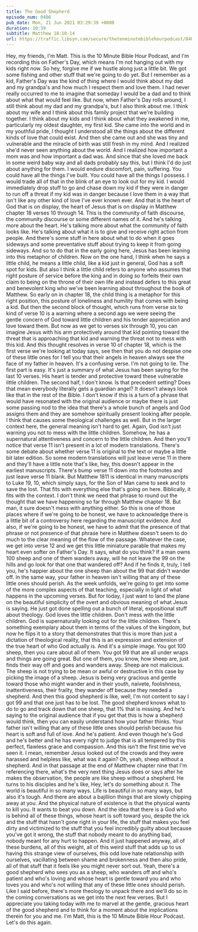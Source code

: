 ```yaml
---
title: The Good Shepherd
episode_num: 0406
pub_date: Mon, 21 Jun 2021 03:29:39 +0000
duration: 10:39
subtitle: Matthew 18:10-14
url: https://traffic.libsyn.com/secure/thetenminutebiblehourpodcast/0406_-_The_Good_Shepherd.mp3
---
```


 Hey, my friends, I'm Matt. This is the 10 Minute Bible Hour Podcast, and I'm recording this on Father's Day, which means I'm not hanging out with my kids right now. So hey, forgive me if we hustle along just a little bit. We got some fishing and other stuff that we're going to do yet. But I remember as a kid, Father's Day was the kind of thing where I would think about my dad and my grandpa's and how much I respect them and love them. I had never really occurred to me to imagine that someday I would be a dad and to think about what that would feel like. But now, when Father's Day rolls around, I still think about my dad and my grandpa's, but I also think about me. I think about my wife and I think about this family project that we're building together. I think about my kids and I think about what they awakened in me, particularly my oldest daughter, my first kid. She came into the world and in my youthful pride, I thought I understood all the things about the different kinds of love that could exist. And then she came out and she was tiny and vulnerable and the miracle of birth was still fresh in my mind. And I realized she'd never seen anything about the world. And I realized how important a mom was and how important a dad was. And since that she loved me back in some weird baby way and all dads probably say this, but I think I'd do just about anything for them. I would endure discomfort, pain, suffering. You could have all the things I've built. You could have all the things I possess. I would trade all of that in the blink of an eye to look out for my kid. I would immediately drop stuff to go and chase down my kid if they were in danger to run off a threat if my kid was in danger because I love them in a way that isn't like any other kind of love I've ever known ever. And that is the heart of God that is on display, the heart of Jesus that is on display in Matthew chapter 18 verses 10 through 14. This is the community of faith discourse, the community discourse or some different names of it. And he's talking more about the heart. He's talking more about what the community of faith looks like. He's talking about what it is to give and receive right action from people. And there's some stuff in here about what to do when it goes sideways and some preventative stuff about trying to keep it from going sideways. And so to do that in the early going here, Jesus has been leaning into this metaphor of children. Now on the one hand, I think when he says a little child, he means a little child, like a kid just in general, God has a soft spot for kids. But also I think a little child refers to anyone who assumes that right posture of service before the king and in doing so forfeits their own claim to being on the throne of their own life and instead defers to this great and benevolent king who we've been learning about throughout the book of Matthew. So early on in chapter 18, the child thing is a metaphor for this right position, this posture of loneliness and humility that comes with being a kid. But then the second block of thought, which runs from verse six to kind of verse 10 is a warning where a second ago we were seeing the gentle concern of God toward little children and his tender appreciation and love toward them. But now as we get to verses six through 10, you can imagine Jesus with his arm protectively around that kid pointing toward the threat that is approaching that kid and warning the threat not to mess with this kid. And this thought resolves in verse 10 of chapter 18, which is the first verse we're looking at today says, see then that you do not despise one of these little ones for I tell you that their angels in heaven always see the face of my father in heaven. It's a confusing verse. I'm not going to lie. The first part is easy. It's just a summary of what Jesus has been saying for the last 10 verses. His heart is tender and protective toward these vulnerable little children. The second half, I don't know. Is that precedent setting? Does that mean everybody literally gets a guardian angel? It doesn't always look like that in the rest of the Bible. I don't know if this is a turn of a phrase that would have resonated with the original audience or maybe there is just some passing nod to the idea that there's a whole bunch of angels and God assigns them and they are somehow spiritually present looking after people. I think that causes some theological challenges as well. But in the larger context here, the general meaning isn't hard to get. Again, God isn't just warning you not to mess with the little children. Somehow, he has a supernatural attentiveness and concern to the little children. And then you'll notice that verse 11 isn't present in a lot of modern translations. There's some debate about whether verse 11 is original to the text or maybe a little bit later edition. So some modern translations will just leave verse 11 in there and they'll have a little note that's like, hey, this doesn't appear in the earliest manuscripts. There's bump verse 11 down into the footnotes and just leave verse 11 blank. But Matthew 1811 is identical in many manuscripts to Luke 19, 10, which simply says, for the Son of Man came to seek and to save the lost. That fits with everything else that's going on here. Biblically, it fits with the context. I don't think we need that phrase to round out the thought that we have happening so far through Matthew chapter 18. But man, it sure doesn't mess with anything either. So this is one of those places where if we're going to be honest, we have to acknowledge there is a little bit of a controversy here regarding the manuscript evidence. And also, if we're going to be honest, we have to admit that the presence of that phrase or not presence of that phrase here in Matthew doesn't seem to do much to the clear meaning of the flow of the passage. Whatever the case, we get into verse 12 and we get this little miniature parable that makes my heart even softer on Father's Day. It says, what do you think? If a man owns 100 sheep and one of them wanders away, will he not leave the 99 on the hills and go look for that one that wandered off? And if he finds it, truly, I tell you, he's happier about the one sheep than about the 99 that didn't wander off. In the same way, your father in heaven isn't willing that any of these little ones should perish. As the week unfolds, we're going to get into some of the more complex aspects of that teaching, especially in light of what happens in the upcoming verses. But for today, I just want to land the plane on the beautiful simplicity of the overt and obvious meaning of what Jesus is saying. He just got done spelling out a bunch of literal, expositional stuff about theology. God loves the little children. Don't mess with the little children. God is supernaturally looking out for the little children. There's something exemplary about them in terms of the values of the kingdom, but now he flips it to a story that demonstrates that this is more than just a dictation of theological reality, that this is an expression and extension of the true heart of who God actually is. And it's a simple image. You got 100 sheep, then you care about all of them. You got 99 that are all under wraps and things are going great. But one of them, you know, how sheep are, just finds their way off and goes and wanders away. Sheep are not malicious. The sheep is not trying to be mean or awful or destructive in this case by picking the image of a sheep. Jesus is being very gracious and gentle toward those who might wander and in their youth, naivete, foolishness, inattentiveness, their frailty, they wander off because they needed a shepherd. And then this good shepherd is like, well, I'm not content to say I got 99 and that one just has to be lost. The good shepherd knows what to do to go and track down that one sheep, that 1% that is missing. And he's saying to the original audience that if you get that this is how a shepherd would think, then you can easily understand how your father thinks. Your father isn't willing that any of these little ones should perish because his heart is soft and full of love. And he's patient. And even though he's God and he's better and he has every right to judge that is all tempered by this perfect, flawless grace and compassion. And this isn't the first time we've seen it. I mean, remember Jesus looked out of the crowds and they were harassed and helpless like, what was it again? Oh, yeah, sheep without a shepherd. And in that passage at the end of Matthew chapter nine that I'm referencing there, what's the very next thing Jesus does or says after he makes the observation, the people are like sheep without a shepherd. He turns to his disciples and he's like, Hey, let's do something about it. The world is beautiful in so many ways. Life is beautiful in so many ways, but also it's tough. And there are about a bajillion things that are slowly chipping away at you. And the physical nature of existence is that the physical wants to kill you. It wants to beat you down. And the idea that there is a God who is behind all of these things, whose heart is soft toward you, despite the ick and the stuff that hasn't gone right in your life, the stuff that makes you feel dirty and victimized to the stuff that you feel incredibly guilty about because you've got it wrong, the stuff that nobody meant to do anything bad, nobody meant for any hurt to happen. And it just happened anyway, all of these burdens, all of this weight, all of this weird stuff that adds up to us having this strange view of ourselves, this odd love hate relationship with ourselves, vacillating between shame and brokenness and then also pride, all of that stuff that it feels like you might never sort out. Yeah, there's a good shepherd who sees you as a sheep, who wanders off and who's patient and who's loving and whose heart is gentle toward you and who loves you and who's not willing that any of these little ones should perish. Like I said before, there's more theology to unpack there and we'll do so in the coming conversations as we get into the next few verses. But I appreciate you taking today with me to marvel at the gentle, gracious heart of the good shepherd and to think for a moment about the implications therein for you and me. I'm Matt, this is the 10 Minute Bible Hour Podcast. Let's do this again.